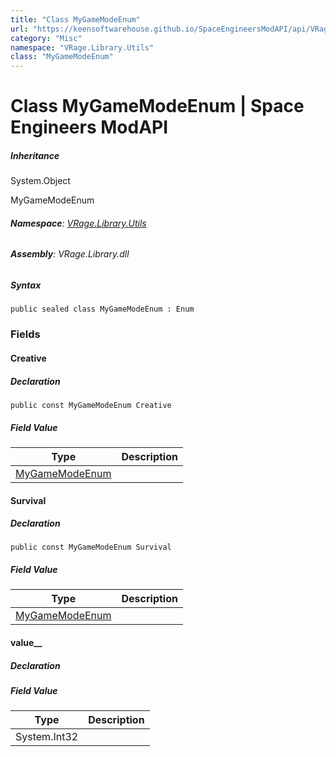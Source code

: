 ```yaml
---
title: "Class MyGameModeEnum"
url: "https://keensoftwarehouse.github.io/SpaceEngineersModAPI/api/VRage.Library.Utils.MyGameModeEnum.html"
category: "Misc"
namespace: "VRage.Library.Utils"
class: "MyGameModeEnum"
---
```


# Class MyGameModeEnum | Space Engineers ModAPI

##### Inheritance

System.Object

MyGameModeEnum

###### **Namespace**: [VRage.Library.Utils](https://keensoftwarehouse.github.io/SpaceEngineersModAPI/api/VRage.Library.Utils.html)

###### **Assembly**: VRage.Library.dll

##### Syntax

```
public sealed class MyGameModeEnum : Enum
```

### Fields

#### Creative

##### Declaration

```
public const MyGameModeEnum Creative
```

##### Field Value

| Type | Description |
| --- | --- |
| [MyGameModeEnum](https://keensoftwarehouse.github.io/SpaceEngineersModAPI/api/VRage.Library.Utils.MyGameModeEnum.html) |     |

#### Survival

##### Declaration

```
public const MyGameModeEnum Survival
```

##### Field Value

| Type | Description |
| --- | --- |
| [MyGameModeEnum](https://keensoftwarehouse.github.io/SpaceEngineersModAPI/api/VRage.Library.Utils.MyGameModeEnum.html) |     |

#### value\_\_

##### Declaration

##### Field Value

| Type | Description |
| --- | --- |
| System.Int32 |     |